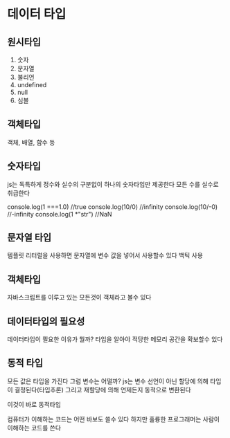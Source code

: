 # 데이터 타입

## 원시타입

1. 숫자
2. 문자열
3. 불리언
4. undefined
5. null
6. 심볼

## 객체타입

객체, 배열, 함수 등

## 숫자타입

js는 독특하게 정수와 실수의 구분없이 하나의 숫자타입만 제공한다
모든 수를 실수로 취급한다

console.log(1 ===1.0) //true
console.log(10/0) //infinity
console.log(10/-0) //-infinity
console.log(1 \*"str") //NaN

## 문자열 타입

템플릿 리터럴을 사용하면 문자열에 변수 값을 넣어서 사용할수 있다 백틱 사용

## 객체타입

자바스크립트를 이루고 있는 모든것이 객체라고 볼수 있다

## 데이터타입의 필요성

데이터타입이 필요한 이유가 뭘까?
타입을 알아야 적당한 메모리 공간을 확보할수 있다

## 동적 타입

모든 값은 타입을 가진다 그럼 변수는 어떨까?
js는 변수 선언이 아닌 할당에 의해 타입이 결정된다(타입추론)
그리고 재할당에 의해 언제든지 동적으로 변환된다

이것이 바로 동적타입

컴퓨터가 이해하는 코드는 어떤 바보도 쓸수 있다 하지만 훌륭한 프로그래머는 사람이 이해하는 코드를 쓴다

